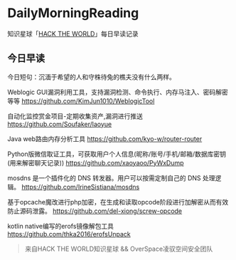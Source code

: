 # DailyMorningReading

知识星球「[HACK THE WORLD](https://public.zsxq.com/groups/225824414251.html)」每日早读记录

## 今日早读

今日短句：沉湎于希望的人和守株待兔的樵夫没有什么两样。

Weblogic GUI漏洞利用工具，支持漏洞检测、命令执行、内存马注入、密码解密等等
https://github.com/KimJun1010/WeblogicTool

自动化监控赏金项目-定期收集资产,漏洞进行推送
https://github.com/Soufaker/laoyue

Java web路由内存分析工具
https://github.com/kyo-w/router-router

Python版微信取证工具，可获取用户个人信息(昵称/账号/手机/邮箱/数据库密钥(用来解密聊天记录))
https://github.com/xaoyaoo/PyWxDump

mosdns 是一个插件化的 DNS 转发器。用户可以按需定制自己的 DNS 处理逻辑。
https://github.com/IrineSistiana/mosdns

基于opcache魔改进行php加密，在生成和读取opcode阶段进行加解密从而有效防止源码泄露。
https://github.com/del-xiong/screw-opcode

kotlin native编写的erofs镜像解包工具
https://github.com/thka2016/erofsUnpack

> 来自HACK THE WORLD知识星球 && OverSpace凌驭空间安全团队
